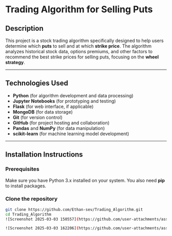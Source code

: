 # Trading Algorithm for Selling Puts

## Description

This project is a stock trading algorithm specifically designed to help users determine which **puts** to sell and at which **strike price**. The algorithm analyzes historical stock data, options premiums, and other factors to recommend the best strike prices for selling puts, focusing on the **wheel strategy**.

---

## Technologies Used

- **Python** (for algorithm development and data processing)
- **Jupyter Notebooks** (for prototyping and testing)
- **Flask** (for web interface, if applicable)
- **MongoDB** (for data storage)
- **Git** (for version control)
- **GitHub** (for project hosting and collaboration)
- **Pandas** and **NumPy** (for data manipulation)
- **scikit-learn** (for machine learning model development)

---

## Installation Instructions

### Prerequisites

Make sure you have Python 3.x installed on your system. You also need **pip** to install packages.

### Clone the repository

```bash
git clone https://github.com/Ethan-sev/Trading_Algorithm.git
cd Trading_Algorithm
![Screenshot 2025-03-03 150557](https://github.com/user-attachments/assets/0709f464-0f69-4c1c-96c3-e5226f18e5b8)

![Screenshot 2025-03-03 162206](https://github.com/user-attachments/assets/bb6c0a42-bf0d-4e85-95c7-be2f75303c1a)
